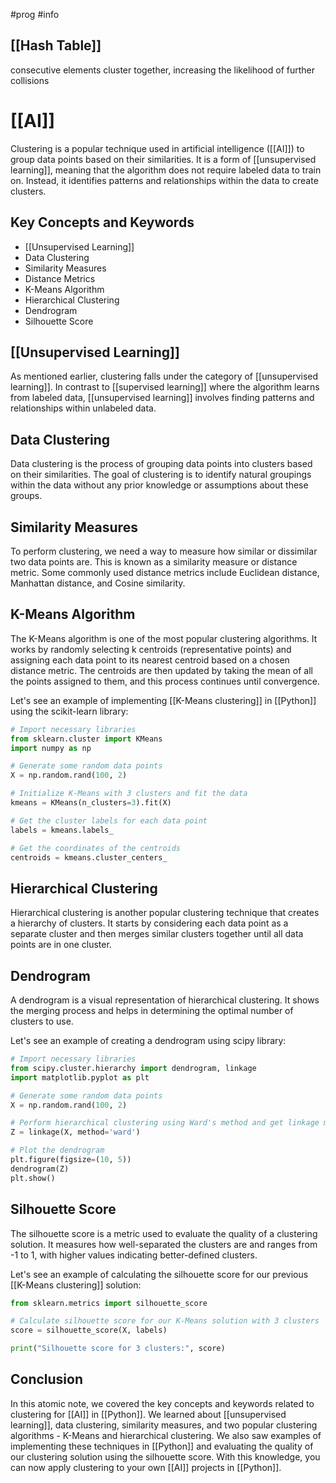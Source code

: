 #prog #info 
## [[Hash Table]]
consecutive elements cluster together, increasing the likelihood of further collisions
# [[AI]]

Clustering is a popular technique used in artificial intelligence ([[AI]]) to group data points based on their similarities. It is a form of [[unsupervised learning]], meaning that the algorithm does not require labeled data to train on. Instead, it identifies patterns and relationships within the data to create clusters.
## Key Concepts and Keywords

- [[Unsupervised Learning]]
- Data Clustering
- Similarity Measures
- Distance Metrics
- K-Means Algorithm
- Hierarchical Clustering
- Dendrogram
- Silhouette Score

## [[Unsupervised Learning]]

As mentioned earlier, clustering falls under the category of [[unsupervised learning]]. In contrast to [[supervised learning]] where the algorithm learns from labeled data, [[unsupervised learning]] involves finding patterns and relationships within unlabeled data.

## Data Clustering

Data clustering is the process of grouping data points into clusters based on their similarities. The goal of clustering is to identify natural groupings within the data without any prior knowledge or assumptions about these groups.

## Similarity Measures

To perform clustering, we need a way to measure how similar or dissimilar two data points are. This is known as a similarity measure or distance metric. Some commonly used distance metrics include Euclidean distance, Manhattan distance, and Cosine similarity.

## K-Means Algorithm

The K-Means algorithm is one of the most popular clustering algorithms. It works by randomly selecting k centroids (representative points) and assigning each data point to its nearest centroid based on a chosen distance metric. The centroids are then updated by taking the mean of all the points assigned to them, and this process continues until convergence.

Let's see an example of implementing [[K-Means clustering]] in [[Python]] using the scikit-learn library:

```python
# Import necessary libraries
from sklearn.cluster import KMeans
import numpy as np

# Generate some random data points
X = np.random.rand(100, 2)

# Initialize K-Means with 3 clusters and fit the data
kmeans = KMeans(n_clusters=3).fit(X)

# Get the cluster labels for each data point
labels = kmeans.labels_

# Get the coordinates of the centroids
centroids = kmeans.cluster_centers_
```

## Hierarchical Clustering

Hierarchical clustering is another popular clustering technique that creates a hierarchy of clusters. It starts by considering each data point as a separate cluster and then merges similar clusters together until all data points are in one cluster.

## Dendrogram

A dendrogram is a visual representation of hierarchical clustering. It shows the merging process and helps in determining the optimal number of clusters to use.

Let's see an example of creating a dendrogram using scipy library:

```python
# Import necessary libraries
from scipy.cluster.hierarchy import dendrogram, linkage
import matplotlib.pyplot as plt

# Generate some random data points
X = np.random.rand(100, 2)

# Perform hierarchical clustering using Ward's method and get linkage matrix
Z = linkage(X, method='ward')

# Plot the dendrogram 
plt.figure(figsize=(10, 5))
dendrogram(Z)
plt.show()
```

## Silhouette Score

The silhouette score is a metric used to evaluate the quality of a clustering solution. It measures how well-separated the clusters are and ranges from -1 to 1, with higher values indicating better-defined clusters.

Let's see an example of calculating the silhouette score for our previous [[K-Means clustering]] solution:

```python
from sklearn.metrics import silhouette_score

# Calculate silhouette score for our K-Means solution with 3 clusters
score = silhouette_score(X, labels)

print("Silhouette score for 3 clusters:", score)
```

## Conclusion

In this atomic note, we covered the key concepts and keywords related to clustering for [[AI]] in [[Python]]. We learned about [[unsupervised learning]], data clustering, similarity measures, and two popular clustering algorithms - K-Means and hierarchical clustering. We also saw examples of implementing these techniques in [[Python]] and evaluating the quality of our clustering solution using the silhouette score. With this knowledge, you can now apply clustering to your own [[AI]] projects in [[Python]].